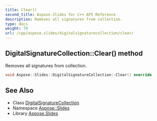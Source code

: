 ```yaml
---
title: Clear()
second_title: Aspose.Slides for C++ API Reference
description: Removes all signatures from collection.
type: docs
weight: 79
url: /cpp/aspose.slides/digitalsignaturecollection/clear/
---
```

## DigitalSignatureCollection::Clear() method


Removes all signatures from collection.

```cpp
void Aspose::Slides::DigitalSignatureCollection::Clear() override
```

## See Also

* Class [DigitalSignatureCollection](./)
* Namespace [Aspose::Slides](../)
* Library [Aspose.Slides](../../)
